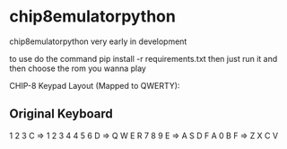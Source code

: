 # chip8emulatorpython
chip8emulatorpython very early in development

to use do the command pip install -r requirements.txt
then just run it and then choose the rom you wanna play


CHIP-8 Keypad Layout (Mapped to QWERTY):

Original     Keyboard
----------------------
1 2 3 C   =>  1 2 3 4
4 5 6 D   =>  Q W E R
7 8 9 E   =>  A S D F
A 0 B F   =>  Z X C V

